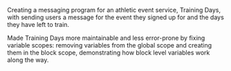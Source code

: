 Creating a messaging program for an athletic event service, Training Days, with sending users a message for the event they signed up for and the days they have left to train.

Made Training Days more maintainable and less error-prone by fixing variable scopes: removing variables from the global scope and creating them in the block scope, demonstrating how block level variables work along the way.

